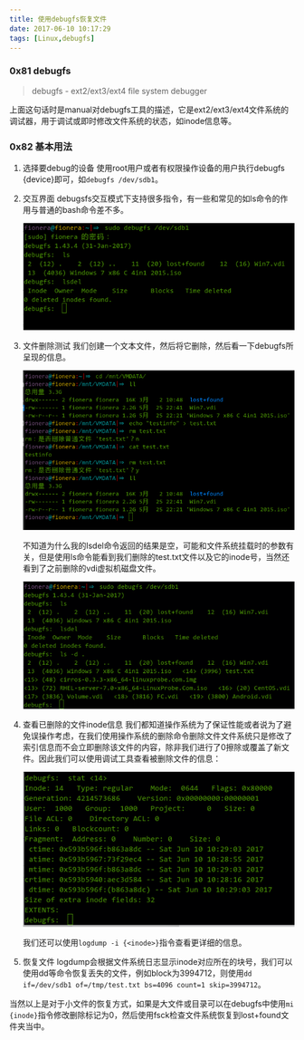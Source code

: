 ```yaml
---
title: 使用debugfs恢复文件
date: 2017-06-10 10:17:29
tags: [Linux,debugfs]
---
```


### 0x81 debugfs

> debugfs - ext2/ext3/ext4 file system debugger

上面这句话时是manual对debugfs工具的描述，它是ext2/ext3/ext4文件系统的调试器，用于调试或即时修改文件系统的状态，如inode信息等。

### 0x82 基本用法

1. 选择要debug的设备
    使用root用户或者有权限操作设备的用户执行debugfs {device}即可，如`debugfs /dev/sdb1`。

1. 交互界面
    debugsfs交互模式下支持很多指令，有一些和常见的如ls命令的作用与普通的bash命令差不多。

    ![debugfs交互信息](/images/2017_06_10_01.png)

1. 文件删除测试
    我们创建一个文本文件，然后将它删除，然后看一下debugfs所呈现的信息。

    ![创建一个文本文件并删除](/images/2017_06_10_02.png)

    不知道为什么我的lsdel命令返回的结果是空，可能和文件系统挂载时的参数有关，但是使用ls命令能看到我们删除的test.txt文件以及它的inode号，当然还看到了之前删除的vdi虚拟机磁盘文件。

    ![test.txt信息](/images/2017_06_10_03.png)

1. 查看已删除的文件inode信息
    我们都知道操作系统为了保证性能或者说为了避免误操作考虑，在我们使用操作系统的删除命令删除文件文件系统只是修改了索引信息而不会立即删除该文件的内容，除非我们进行了0擦除或覆盖了新文件。因此我们可以使用调试工具查看被删除文件的信息：

    ![test.txt信息](/images/2017_06_10_04.png)

    我们还可以使用`logdump -i {<inode>}`指令查看更详细的信息。

1. 恢复文件
    logdump会根据文件系统日志显示inode对应所在的块号，我们可以使用dd等命令恢复丢失的文件，例如block为3994712，则使用`dd if=/dev/sdb1 of=/tmp/test.txt bs=4096 count=1 skip=3994712`。

当然以上是对于小文件的恢复方式，如果是大文件或目录可以在debugfs中使用`mi {inode}`指令修改删除标记为0，然后使用fsck检查文件系统恢复到lost+found文件夹当中。
